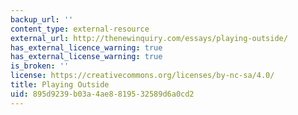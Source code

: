 ```yaml
---
backup_url: ''
content_type: external-resource
external_url: http://thenewinquiry.com/essays/playing-outside/
has_external_licence_warning: true
has_external_license_warning: true
is_broken: ''
license: https://creativecommons.org/licenses/by-nc-sa/4.0/
title: Playing Outside
uid: 895d9239-b03a-4ae8-8195-32589d6a0cd2
---
```


